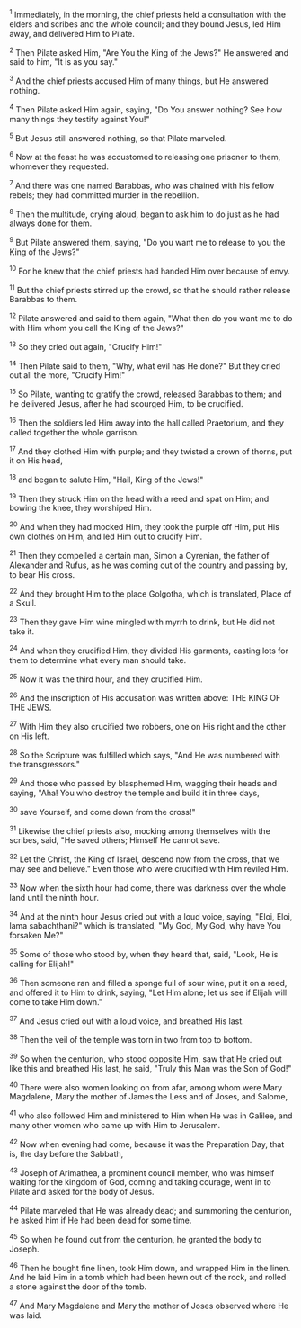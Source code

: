 <sup>1</sup> 
Immediately, in the morning, the chief priests held a consultation with the elders and scribes and the whole council; and they bound Jesus, led Him away, and delivered Him to Pilate. 

<sup>2</sup> 
Then Pilate asked Him, "Are You the King of the Jews?" He answered and said to him, "It is as you say." 

<sup>3</sup> 
And the chief priests accused Him of many things, but He answered nothing. 

<sup>4</sup> 
Then Pilate asked Him again, saying, "Do You answer nothing? See how many things they testify against You!" 

<sup>5</sup> 
But Jesus still answered nothing, so that Pilate marveled.

<sup>6</sup> 
Now at the feast he was accustomed to releasing one prisoner to them, whomever they requested. 

<sup>7</sup> 
And there was one named Barabbas, who was chained with his fellow rebels; they had committed murder in the rebellion. 

<sup>8</sup> 
Then the multitude, crying aloud, began to ask him to do just as he had always done for them. 

<sup>9</sup> 
But Pilate answered them, saying, "Do you want me to release to you the King of the Jews?" 

<sup>10</sup> 
For he knew that the chief priests had handed Him over because of envy. 

<sup>11</sup> 
But the chief priests stirred up the crowd, so that he should rather release Barabbas to them. 

<sup>12</sup> 
Pilate answered and said to them again, "What then do you want me to do with Him whom you call the King of the Jews?" 

<sup>13</sup> 
So they cried out again, "Crucify Him!" 

<sup>14</sup> 
Then Pilate said to them, "Why, what evil has He done?" But they cried out all the more, "Crucify Him!" 

<sup>15</sup> 
So Pilate, wanting to gratify the crowd, released Barabbas to them; and he delivered Jesus, after he had scourged Him, to be crucified.

<sup>16</sup> 
Then the soldiers led Him away into the hall called Praetorium, and they called together the whole garrison. 

<sup>17</sup> 
And they clothed Him with purple; and they twisted a crown of thorns, put it on His head, 

<sup>18</sup> 
and began to salute Him, "Hail, King of the Jews!" 

<sup>19</sup> 
Then they struck Him on the head with a reed and spat on Him; and bowing the knee, they worshiped Him. 

<sup>20</sup> 
And when they had mocked Him, they took the purple off Him, put His own clothes on Him, and led Him out to crucify Him.

<sup>21</sup> 
Then they compelled a certain man, Simon a Cyrenian, the father of Alexander and Rufus, as he was coming out of the country and passing by, to bear His cross. 

<sup>22</sup> 
And they brought Him to the place Golgotha, which is translated, Place of a Skull. 

<sup>23</sup> 
Then they gave Him wine mingled with myrrh to drink, but He did not take it. 

<sup>24</sup> 
And when they crucified Him, they divided His garments, casting lots for them to determine what every man should take. 

<sup>25</sup> 
Now it was the third hour, and they crucified Him. 

<sup>26</sup> 
And the inscription of His accusation was written above: THE KING OF THE JEWS. 

<sup>27</sup> 
With Him they also crucified two robbers, one on His right and the other on His left. 

<sup>28</sup> 
So the Scripture was fulfilled which says, "And He was numbered with the transgressors." 

<sup>29</sup> 
And those who passed by blasphemed Him, wagging their heads and saying, "Aha! You who destroy the temple and build it in three days, 

<sup>30</sup> 
save Yourself, and come down from the cross!" 

<sup>31</sup> 
Likewise the chief priests also, mocking among themselves with the scribes, said, "He saved others; Himself He cannot save. 

<sup>32</sup> 
Let the Christ, the King of Israel, descend now from the cross, that we may see and believe." Even those who were crucified with Him reviled Him.

<sup>33</sup> 
Now when the sixth hour had come, there was darkness over the whole land until the ninth hour. 

<sup>34</sup> 
And at the ninth hour Jesus cried out with a loud voice, saying, "Eloi, Eloi, lama sabachthani?" which is translated, "My God, My God, why have You forsaken Me?" 

<sup>35</sup> 
Some of those who stood by, when they heard that, said, "Look, He is calling for Elijah!" 

<sup>36</sup> 
Then someone ran and filled a sponge full of sour wine, put it on a reed, and offered it to Him to drink, saying, "Let Him alone; let us see if Elijah will come to take Him down." 

<sup>37</sup> 
And Jesus cried out with a loud voice, and breathed His last. 

<sup>38</sup> 
Then the veil of the temple was torn in two from top to bottom. 

<sup>39</sup> 
So when the centurion, who stood opposite Him, saw that He cried out like this and breathed His last, he said, "Truly this Man was the Son of God!" 

<sup>40</sup> 
There were also women looking on from afar, among whom were Mary Magdalene, Mary the mother of James the Less and of Joses, and Salome, 

<sup>41</sup> 
who also followed Him and ministered to Him when He was in Galilee, and many other women who came up with Him to Jerusalem.

<sup>42</sup> 
Now when evening had come, because it was the Preparation Day, that is, the day before the Sabbath, 

<sup>43</sup> 
Joseph of Arimathea, a prominent council member, who was himself waiting for the kingdom of God, coming and taking courage, went in to Pilate and asked for the body of Jesus. 

<sup>44</sup> 
Pilate marveled that He was already dead; and summoning the centurion, he asked him if He had been dead for some time. 

<sup>45</sup> 
So when he found out from the centurion, he granted the body to Joseph. 

<sup>46</sup> 
Then he bought fine linen, took Him down, and wrapped Him in the linen. And he laid Him in a tomb which had been hewn out of the rock, and rolled a stone against the door of the tomb. 

<sup>47</sup> 
And Mary Magdalene and Mary the mother of Joses observed where He was laid.